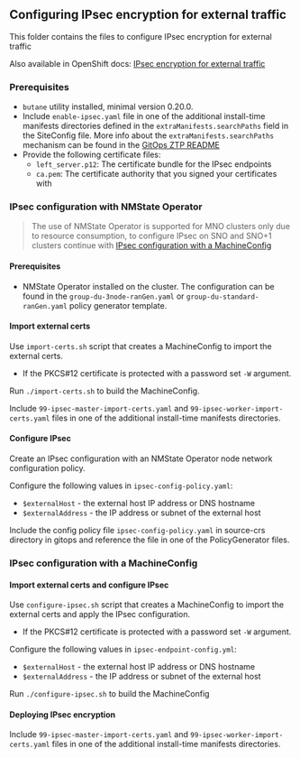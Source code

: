 ## Configuring IPsec encryption for external traffic

This folder contains the files to configure IPsec encryption for external traffic

Also available in OpenShift docs: [IPsec encryption for external traffic](https://docs.openshift.com/container-platform/4.17/networking/ovn_kubernetes_network_provider/configuring-ipsec-ovn.html#nw-ovn-ipsec-external_configuring-ipsec-ovn)

### Prerequisites

* `butane` utility installed, minimal version 0.20.0.
* Include `enable-ipsec.yaml` file in one of the additional install-time manifests directories defined in the `extraManifests.searchPaths` field in the SiteConfig file.
More info about the `extraManifests.searchPaths` mechanism can be found in the [GitOps ZTP README](https://github.com/openshift-kni/cnf-features-deploy/blob/master/ztp/gitops-subscriptions/argocd/README.md)
* Provide the following certificate files:
  - `left_server.p12`: The certificate bundle for the IPsec endpoints
  - `ca.pem`: The certificate authority that you signed your certificates with

### IPsec configuration with NMState Operator

> The use of NMState Operator is supported for MNO clusters only due to resource consumption, to configure IPsec on SNO and SNO+1 clusters continue with [IPsec configuration with a MachineConfig](#ipsec-configuration-with-a-machineconfig)

#### Prerequisites

* NMState Operator installed on the cluster. The configuration can be found in the `group-du-3node-ranGen.yaml` or `group-du-standard-ranGen.yaml` policy generator template.

#### Import external certs

Use `import-certs.sh` script that creates a MachineConfig to import the external certs.

- If the PKCS#12 certificate is protected with a password set `-W` argument.

Run `./import-certs.sh` to build the MachineConfig.

Include `99-ipsec-master-import-certs.yaml` and `99-ipsec-worker-import-certs.yaml` files in one of the additional install-time manifests directories.

#### Configure IPsec

Create an IPsec configuration with an NMState Operator node network configuration policy.

Configure the following values in `ipsec-config-policy.yaml`:

- `$externalHost` - the external host IP address or DNS hostname
- `$externalAddress` - the IP address or subnet of the external host

Include the config policy file `ipsec-config-policy.yaml` in source-crs directory in gitops and reference the file in one of the PolicyGenerator files.

### IPsec configuration with a MachineConfig

#### Import external certs and configure IPsec

Use `configure-ipsec.sh` script that creates a MachineConfig to import the external certs and apply the IPsec configuration.

- If the PKCS#12 certificate is protected with a password set `-W` argument.

Configure the following values in `ipsec-endpoint-config.yml`:

- `$externalHost` - the external host IP address or DNS hostname
- `$externalAddress` - the IP address or subnet of the external host

Run `./configure-ipsec.sh` to build the MachineConfig

#### Deploying IPsec encryption

Include `99-ipsec-master-import-certs.yaml` and `99-ipsec-worker-import-certs.yaml` files in one of the additional install-time manifests directories.
